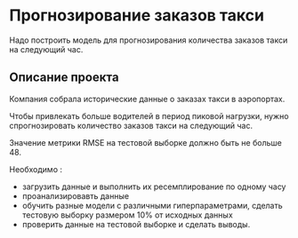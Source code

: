 # Прогнозирование заказов такси
 Надо построить модель для прогнозирования количества заказов такси на следующий час.
 
## Описание проекта
Компания собрала исторические данные о заказах такси в аэропортах.  
  
Чтобы привлекать больше водителей в период пиковой нагрузки, нужно спрогнозировать количество заказов такси на следующий час.  
  
Значение метрики RMSE на тестовой выборке должно быть не больше 48.  

Необходимо :  
* загрузить данные и выполнить их ресемплирование по одному часу
* проанализировавть данные
* обучить разные модели с различными гиперпараметрами, сделать тестовую выборку размером 10% от исходных данных
* проверить данные на тестовой выборке и сделать выводы.
